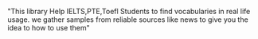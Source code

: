 "This library Help IELTS,PTE,Toefl Students to find vocabularies in real life usage. we gather samples from reliable sources like news to give you the idea to how to use them" 
